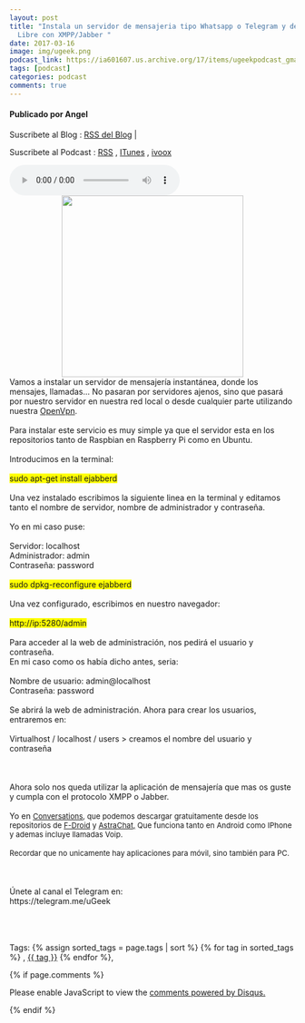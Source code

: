 ```yaml
---
layout: post
title: "Instala un servidor de mensajeria tipo Whatsapp o Telegram y de Software
  Libre con XMPP/Jabber "
date: 2017-03-16
image: img/ugeek.png
podcast_link: https://ia601607.us.archive.org/17/items/ugeekpodcast_gmail_XMPP/XMPP.mp3
tags: [podcast]
categories: podcast
comments: true
---
```

#### Publicado por Angel

Suscribete al Blog :  [RSS del Blog](http://feeds.feedburner.com/uGeekBlog) |

Suscribete al Podcast :  [RSS](http://feeds.feedburner.com/ugeek) , [ITunes](https://itunes.apple.com/us/podcast/ugeek/id1201421866?mt=2) , [ivoox](https://www.ivoox.com/podcast-ugeek_sq_f1383493_1.html)

<audio controls>
  <source src="https://ia601607.us.archive.org/17/items/ugeekpodcast_gmail_XMPP/XMPP.mp3" type="audio/mpeg">
Your browser does not support the audio element.
</audio>
<!-- ---------------------------------------------------Pon aquí el audio-------------------------------------------------------- -->


<div class="separator" style="clear: both; text-align: center;"><a href="https://1.bp.blogspot.com/-LsBoYZadruY/WMmi82z79RI/AAAAAAAAAz0/bux6yXlG4XE-YLJE3a3BGGq4QqW32OCsACLcB/s1600/xmpp.jpg" imageanchor="1" style="margin-left: 1em; margin-right: 1em;"><img border="0" height="320" src="https://1.bp.blogspot.com/-LsBoYZadruY/WMmi82z79RI/AAAAAAAAAz0/bux6yXlG4XE-YLJE3a3BGGq4QqW32OCsACLcB/s320/xmpp.jpg" width="320" /></a></div>Vamos a instalar un servidor de mensajería instantánea, donde los mensajes, llamadas... No pasaran por servidores ajenos, sino que pasará por nuestro servidor en nuestra red local o desde cualquier parte utilizando nuestra <a href="http://ugeekpodcast.blogspot.com.es/2017/03/027-instala-una-vpn-openvpn-en-ubuntu-o.html">OpenVpn</a>.<br /><br />Para instalar este servicio es muy simple ya que el servidor esta en los repositorios tanto de Raspbian en Raspberry Pi como en Ubuntu.<br /><br />Introducimos en la terminal:<br /><br /><span style="background-color: yellow;">sudo apt-get install ejabberd</span><br /><br />Una vez instalado escribimos la siguiente linea en la terminal y editamos tanto el nombre de servidor, nombre de administrador y contraseña.<br /><br />Yo en mi caso puse:<br /><br />Servidor: localhost<br />Administrador: admin<br />Contraseña: password<br /><br /><span style="background-color: yellow;">sudo dpkg-reconfigure ejabberd</span><br /><br />Una vez configurado, escribimos en nuestro navegador:<br /><br /><span style="background-color: yellow;">http://ip:5280/admin</span><br /><br />Para acceder al la web de administración, nos pedirá el usuario y contraseña.<br />En mi caso como os había dicho antes, seria:<br /><br />Nombre de usuario: admin@localhost<br />Contraseña: password<br /><br />Se abrirá la web de administración. Ahora para crear los usuarios, entraremos en:<br /><br />Virtualhost / localhost / users &gt; creamos el nombre del usuario y contraseña<br /><br /><br /><br />Ahora solo nos queda utilizar la aplicación de mensajería que mas os guste y cumpla con el protocolo XMPP o Jabber.<br /><br />Yo en <span style="font-size: small;"><a href="https://f-droid.org/repository/browse/?fdfilter=xmpp&amp;fdid=eu.siacs.conversations">Conversations</a>, que podemos descargar gratuitamente desde los repositorios de <a href="https://f-droid.org/">F-Droid</a> y <a href="http://www.astrachat.com/">AstraChat,</a> Que funciona tanto en Android como IPhone y ademas incluye llamadas Voip.</span><br /><br /><span style="font-size: small;">Recordar que no unicamente hay aplicaciones para móvil, sino también para PC. </span><br /><br /><br /><br />Únete al canal el Telegram en:<br />https://telegram.me/uGeek<br /><br /><br /><br />



<!-- TAGS Y COMENTARIOS -->

Tags: {% assign sorted_tags = page.tags | sort %} {% for tag in sorted_tags %} , <span class="tag"><a href="/search#{{ tag }}">{{ tag }}</a></span> {% endfor %},



{% if page.comments %}
<div id="disqus_thread"></div>
<script>

/**
*  RECOMMENDED CONFIGURATION VARIABLES: EDIT AND UNCOMMENT THE SECTION BELOW TO INSERT DYNAMIC VALUES FROM YOUR PLATFORM OR CMS.
*  LEARN WHY DEFINING THESE VARIABLES IS IMPORTANT: https://disqus.com/admin/universalcode/#configuration-variables*/
/*
var disqus_config = function () {
this.page.url = PAGE_URL;  // Replace PAGE_URL with your page's canonical URL variable
this.page.identifier = PAGE_IDENTIFIER; // Replace PAGE_IDENTIFIER with your page's unique identifier variable
};
*/
(function() { // DON'T EDIT BELOW THIS LINE
var d = document, s = d.createElement('script');
s.src = 'https://https-angelbcn-github-io-ugeek.disqus.com/embed.js';
s.setAttribute('data-timestamp', +new Date());
(d.head || d.body).appendChild(s);
})();
</script>
<noscript>Please enable JavaScript to view the <a href="https://disqus.com/?ref_noscript">comments powered by Disqus.</a></noscript>


{% endif %}

